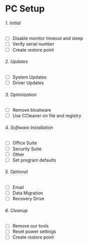 # PC Setup

###### 1. Initial
 - [ ] Disable monitor timeout and sleep
 - [ ] Verify serial number 
 - [ ] Create restore point
 
###### 2. Updates
 - [ ] System Updates
 - [ ] Driver Updates

###### 3. Optimization
 - [ ] Remove bloatware
 - [ ] Use CCleaner on file and registry

###### 4. Software Installation
 - [ ] Office Suite
 - [ ] Security Suite
 - [ ] Other
 - [ ] Set program defaults
 
###### 5. Optional 
 - [ ] Email
 - [ ] Data Migration
 - [ ] Recovery Drive
 
###### 6. Cleanup
 - [ ] Remove our tools
 - [ ] Reset power settings
 - [ ] Create restore point
